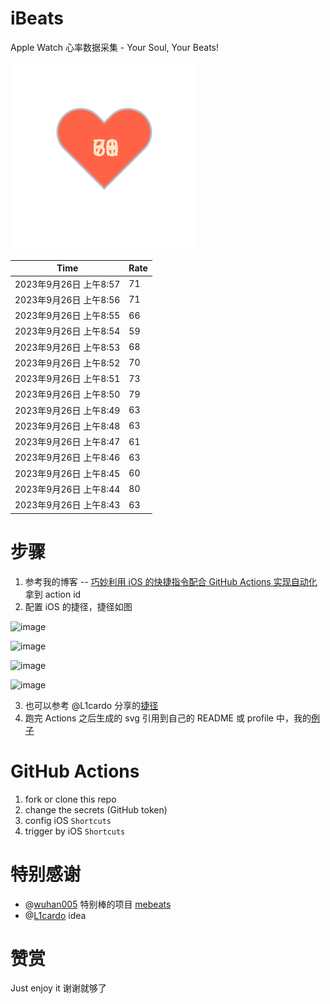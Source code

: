 # iBeats
Apple Watch 心率数据采集 - Your Soul, Your Beats!

![](./files/heart.svg)

<!--START_SECTION:my_heart_rate-->
| Time | Rate | 
 | ---- | ---- | 
| 2023年9月26日 上午8:57 | 71 |
| 2023年9月26日 上午8:56 | 71 |
| 2023年9月26日 上午8:55 | 66 |
| 2023年9月26日 上午8:54 | 59 |
| 2023年9月26日 上午8:53 | 68 |
| 2023年9月26日 上午8:52 | 70 |
| 2023年9月26日 上午8:51 | 73 |
| 2023年9月26日 上午8:50 | 79 |
| 2023年9月26日 上午8:49 | 63 |
| 2023年9月26日 上午8:48 | 63 |
| 2023年9月26日 上午8:47 | 61 |
| 2023年9月26日 上午8:46 | 63 |
| 2023年9月26日 上午8:45 | 60 |
| 2023年9月26日 上午8:44 | 80 |
| 2023年9月26日 上午8:43 | 63 |

<!--END_SECTION:my_heart_rate-->

# 步骤
1. 参考我的博客 -- [巧妙利用 iOS 的快捷指令配合 GitHub Actions 实现自动化](https://github.com/yihong0618/gitblog/issues/198) 拿到 action id
2. 配置 iOS 的捷径，捷径如图

![image](https://user-images.githubusercontent.com/15976103/122154218-0db0b480-ce97-11eb-93bb-5aec07c558dc.png)

![image](https://user-images.githubusercontent.com/15976103/122154236-186b4980-ce97-11eb-8e4b-70551a0391ae.png)

![image](https://user-images.githubusercontent.com/15976103/122154268-2d47dd00-ce97-11eb-902e-3acf292265a9.png)

![image](https://user-images.githubusercontent.com/15976103/122174055-fa144680-ceb4-11eb-9be2-3eb83cd516f7.png)

3. 也可以参考 @L1cardo 分享的[捷径](https://www.icloud.com/shortcuts/6ab6047b459c41ad822ad6b94b1c03d4)
4. 跑完 Actions 之后生成的 svg 引用到自己的 README 或 profile 中，我的[例子](https://github.com/yihong0618) 

# GitHub Actions

1. fork or clone this repo
2. change the secrets (GitHub token)
3. config iOS `Shortcuts` 
4. trigger by iOS `Shortcuts`

# 特别感谢
- @[wuhan005](https://github.com/wuhan005) 特别棒的项目 [mebeats](https://github.com/wuhan005/mebeats)
- @[L1cardo](https://github.com/L1cardo) idea

# 赞赏
Just enjoy it
谢谢就够了
